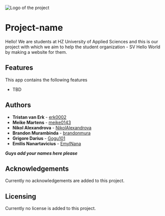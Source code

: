 ![Logo of the project](https://avatars3.githubusercontent.com/u/40756580?s=200&v=4)

# Project-name

Hello! We are students at HZ University of Applied Sciences and this is our project with which we aim to help the student organization - SV Hello World by making a website for them.

## Features

This app contains the following features

* TBD

## Authors

* **Tristan van Erk** - [erk0002](https://github.com/erk0002)
* **Meike Martens** - [meike0143](https://github.com/meike0143)
* **Nikol Alexandrova** - [NikolAlexandrova](https://github.com/NikolAlexandrova)
* **Brandon Murambinda** - [brandonmura](https://github.com/brandonmura)
* **Grigore Darius** - [Gogu101](https://github.com/Gogu101)
* **Emilis Nanartavicius** - [EmylNana](https://github.com/EmylNana)

***Guys add your names here please***

## Acknowledgements

Currently no acknowledgements are added to this project.

## Licensing

Currently no license is added to this project.

